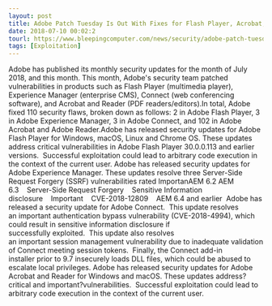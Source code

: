 ```yaml
---
layout: post
title: Adobe Patch Tuesday Is Out With Fixes for Flash Player, Acrobat, Reader, More
date: 2018-07-10 00:02:2
tourl: https://www.bleepingcomputer.com/news/security/adobe-patch-tuesday-is-out-with-fixes-for-flash-player-acrobat-reader-more/
tags: [Exploitation]
---
```

Adobe has published its monthly security updates for the month of July 2018, and this month. This month, Adobe's security team patched vulnerabilities in products such as Flash Player (multimedia player), Experience Manager (enterprise CMS), Connect (web conferencing software), and Acrobat and Reader (PDF readers/editors).In total, Adobe fixed 110 security flaws, broken down as follows: 2 in Adobe Flash Player, 3 in Adobe Experience Manager, 3 in Adobe Connect, and 102 in Adobe Acrobat and Adobe Reader.Adobe has released security updates for Adobe Flash Player for Windows, macOS, Linux and Chrome OS. These updates address critical vulnerabilities in Adobe Flash Player 30.0.0.113 and earlier versions.  Successful exploitation could lead to arbitrary code execution in the context of the current user. Adobe has released security updates for Adobe Experience Manager. These updates resolve three Server-Side Request Forgery (SSRF) vulnerabilities rated ImportanAEM 6.2 AEM 6.3    Server-Side Request Forgery    Sensitive Information disclosure    Important    CVE-2018-12809    AEM 6.4 and earlier  Adobe has released a security update for Adobe Connect.  This update resolves an important authentication bypass vulnerability (CVE-2018-4994), which could result in sensitive information disclosure if successfully exploited.  This update also resolves an important session management vulnerability due to inadequate validation of Connect meeting session tokens.  Finally, the Connect add-in installer prior to 9.7 insecurely loads DLL files, which could be abused to escalate local privileges. Adobe has released security updates for Adobe Acrobat and Reader for Windows and macOS. These updates address?critical and important?vulnerabilities.  Successful exploitation could lead to arbitrary code execution in the context of the current user. 